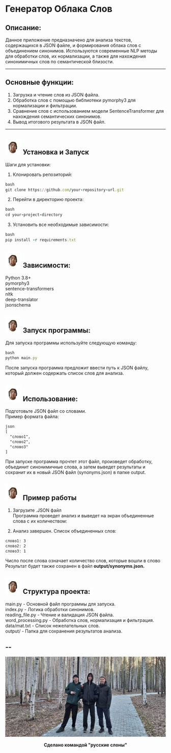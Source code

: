 **Генератор Облака Слов**
=====================
Описание:
-----------------------------------
Данное приложение предназначено для анализа текстов, содержащихся в JSON файле, и формирования облака слов с объединением синонимов. Используются современные NLP методы для обработки слов, их нормализации, а также для нахождения синонимичных слов по семантической близости.
***
Основные функции:
-----------------------------------
1. Загрузка и чтение слов из JSON файла.
2. Обработка слов с помощью библиотеки pymorphy3 для нормализации и фильтрации.
3. Сравнение слов с использованием модели SentenceTransformer для нахождения семантических синонимов.
4. Вывод итогового результата в JSON файл.
***
<img src="data/3dgifmaker97514.gif" width="50" height="50" /> Установка и Запуск
-----------------------------------
Шаги для установки:
1. Клонировать репозиторий:
```ruby
bash
git clone https://github.com/your-repository-url.git
```
2. Перейти в директорию проекта:
```ruby
bash
cd your-project-directory
```
3. Установить все необходимые зависимости:
```ruby
bash
pip install -r requirements.txt
```

<img src="data/3dgifmaker97514.gif" width="50" height="50" /> Зависимости:
-----------------------------------
Python 3.8+\
pymorphy3\
sentence-transformers\
nltk\
deep-translator\
jsonschema

<img src="data/3dgifmaker97514.gif" width="50" height="50" /> Запуск программы:
-----------------------------------
Для запуска программы используйте следующую команду:
```ruby
bash
python main.py
```
После запуска программа предложит ввести путь к JSON файлу, который должен содержать список слов для анализа.

<img src="data/3dgifmaker97514.gif" width="50" height="50" /> Использование:
-----------------------------------
Подготовьте JSON файл со словами.\
Пример формата файла:
```
json
[
  "слово1",
  "слово2",
  "слово3"
]
```
При запуске программа прочтет этот файл, произведет обработку, объединит синонимичные слова, а затем выведет результаты и сохранит их в новый JSON файл (synonyms.json) в папке output.

<img src="data/3dgifmaker97514.gif" width="50" height="50" /> Пример работы
-----------------------------------
1. Загрузите .JSON файл\
Программа проведет анализ и выведет на экран объединенные слова с их количеством:
 
2. Анализ завершен. Список объединенных слов:
```
слово1: 3
слово2: 2
слово3: 1
```
Число после слова означает количество слов, которые вошли в слово
Результат будет также сохранен в файл **output/synonyms.json.**

<img src="data/3dgifmaker97514.gif" width="50" height="50" /> Структура проекта:
-----------------------------------
main.py - Основной файл программы для запуска.\
index.py - Логика обработки синонимов.\
reading_file.py - Чтение и валидация JSON файла.\
word_processing.py - Обработка слов, нормализация и фильтрация.\
data/mat.txt - Список нежелательных слов.\
output/ - Папка для сохранения результатов анализа.

--
-----------------------------------
![end](data/end_photo.jpg)
<div align="center">
  <p><strong>Сделано командой "русские слоны"</strong></p>
</div>
